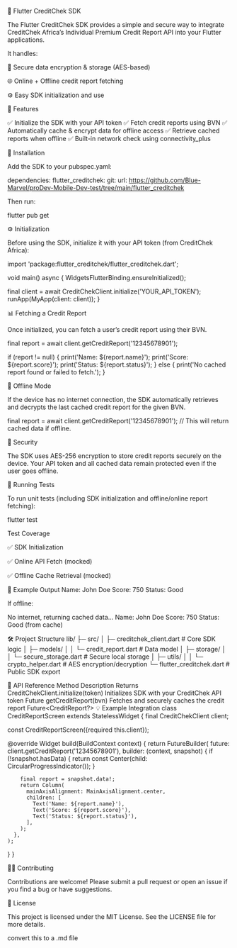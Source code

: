 📘 Flutter CreditChek SDK

The Flutter CreditChek SDK provides a simple and secure way to integrate CreditChek Africa’s Individual Premium Credit Report API into your Flutter applications.

It handles:

🔐 Secure data encryption & storage (AES-based)

🌐 Online + Offline credit report fetching

⚙️ Easy SDK initialization and use

🧩 Features

✅ Initialize the SDK with your API token
✅ Fetch credit reports using BVN
✅ Automatically cache & encrypt data for offline access
✅ Retrieve cached reports when offline
✅ Built-in network check using connectivity_plus

🚀 Installation

Add the SDK to your pubspec.yaml:

dependencies:
flutter_creditchek:
git:
url: https://github.com/Blue-Marvel/proDev-Mobile-Dev-test/tree/main/flutter_creditchek

Then run:

flutter pub get

⚙️ Initialization

Before using the SDK, initialize it with your API token (from CreditChek Africa):

import 'package:flutter_creditchek/flutter_creditchek.dart';

void main() async {
WidgetsFlutterBinding.ensureInitialized();

final client = await CreditChekClient.initialize('YOUR_API_TOKEN');
runApp(MyApp(client: client));
}

📊 Fetching a Credit Report

Once initialized, you can fetch a user’s credit report using their BVN.

final report = await client.getCreditReport('12345678901');

if (report != null) {
print('Name: ${report.name}');
print('Score: ${report.score}');
print('Status: ${report.status}');
} else {
print('No cached report found or failed to fetch.');
}

📴 Offline Mode

If the device has no internet connection, the SDK automatically retrieves and decrypts the last cached credit report for the given BVN.

final report = await client.getCreditReport('12345678901');
// This will return cached data if offline.

🔐 Security

The SDK uses AES-256 encryption to store credit reports securely on the device.
Your API token and all cached data remain protected even if the user goes offline.

🧪 Running Tests

To run unit tests (including SDK initialization and offline/online report fetching):

flutter test

Test Coverage

✅ SDK Initialization

✅ Online API Fetch (mocked)

✅ Offline Cache Retrieval (mocked)

🧠 Example Output
Name: John Doe
Score: 750
Status: Good

If offline:

No internet, returning cached data...
Name: John Doe
Score: 750
Status: Good (from cache)

🛠️ Project Structure
lib/
├─ src/
│ ├─ creditchek_client.dart # Core SDK logic
│ ├─ models/
│ │ └─ credit_report.dart # Data model
│ ├─ storage/
│ │ └─ secure_storage.dart # Secure local storage
│ ├─ utils/
│ │ └─ crypto_helper.dart # AES encryption/decryption
└─ flutter_creditchek.dart # Public SDK export

🧾 API Reference
Method Description Returns
CreditChekClient.initialize(token) Initializes SDK with your CreditChek API token Future<CreditChekClient>
getCreditReport(bvn) Fetches and securely caches the credit report Future<CreditReport?>
💡 Example Integration
class CreditReportScreen extends StatelessWidget {
final CreditChekClient client;

const CreditReportScreen({required this.client});

@override
Widget build(BuildContext context) {
return FutureBuilder(
future: client.getCreditReport('12345678901'),
builder: (context, snapshot) {
if (!snapshot.hasData) {
return const Center(child: CircularProgressIndicator());
}

        final report = snapshot.data!;
        return Column(
          mainAxisAlignment: MainAxisAlignment.center,
          children: [
            Text('Name: ${report.name}'),
            Text('Score: ${report.score}'),
            Text('Status: ${report.status}'),
          ],
        );
      },
    );

}
}

🧑‍💻 Contributing

Contributions are welcome!
Please submit a pull request or open an issue if you find a bug or have suggestions.

📄 License

This project is licensed under the MIT License.
See the LICENSE
file for more details.

convert this to a .md file
